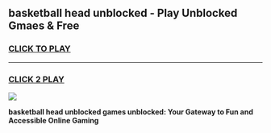 
## basketball head unblocked - Play Unblocked Gmaes & Free
<h3>
<a href="https://news.freeplayer.one?title=basketball_head_unblocked&ref=16F">CLICK TO PLAY</a></h3>
<hr>

<h3>
<a href="https://news.freeplayer.one?title=basketball_head_unblocked&ref=16F">CLICK 2 PLAY</a>
  
</h3>

<a href="https://news.freeplayer.one?title=basketball_head_unblocked&ref=16F/"><img src="https://clearcache.store/games.png"></a>


**basketball head unblocked games unblocked: Your Gateway to Fun and Accessible Online Gaming**
